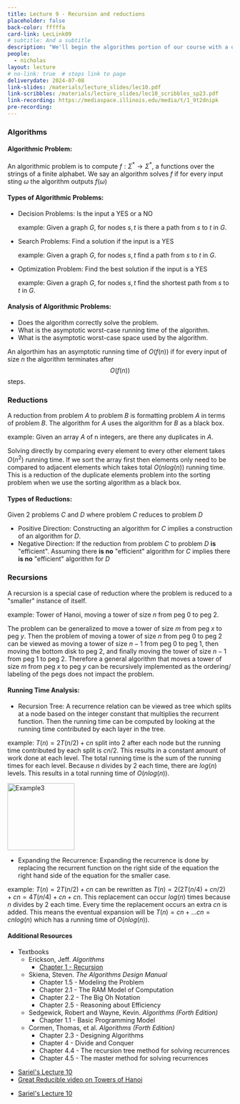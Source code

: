 ```yaml
---
title: Lecture 9 - Recursion and reductions
placeholder: false
back-color: fffffa
card-link: LecLink09
# subtitle: And a subtitle
description: "We'll begin the algorithms portion of our course with a quick recap of the most fundamental algorithmic technique: recursion. We'll also briefly go over solving recurrences. "
people:
  - nicholas
layout: lecture
# no-link: true  # stops link to page 
deliverydate: 2024-07-08
link-slides: /materials/lecture_slides/lec10.pdf
link-scribbles: /materials/lecture_slides/lec10_scribbles_sp23.pdf
link-recording: https://mediaspace.illinois.edu/media/t/1_9t2dnipk
pre-recording: 
---
```


### Algorithms
#### **Algorithmic Problem**:
An algorithmic problem is to compute $f: \Sigma^\ast \rightarrow \Sigma^\ast$, a functions over the strings of a finite alphabet. We say an algorithm solves $f$ if for every input sting $\omega$ the algorithm outputs $f(\omega)$

#### **Types of Algorithmic Problems**:
- Decision Problems: Is the input a YES or a NO

    example: Given a graph $G$, for nodes $s,t$ is there a path from $s$ to $t$ in $G$.
- Search Problems: Find a solution if the input is a YES

    example: Given a graph $G$, for nodes $s,t$ find a path from $s$ to $t$ in $G$.
- Optimization Problem: Find the best solution if the input is a YES

    example: Given a graph $G$, for nodes $s,t$ find the shortest path from $s$ to $t$ in $G$.

#### **Analysis of Algorithmic Problems**:
- Does the algorithm correctly solve the problem.
- What is the asymptotic worst-case running time of the algorithm.
- What is the asymptotic worst-case space used by the algorithm.

An algorthim has an asymptotic running time of $O(f(n))$ if for every input of size $n$ the algorithm terminates after $$O(f(n))$$ steps.

### Reductions
A reduction from problem $A$ to problem $B$ is formatting problem $A$ in terms of problem $B$. The algorithm for $A$ uses the algorithm for $B$ as a black box.

example: Given an array $A$ of n integers, are there any duplicates in $A$.

Solving directly by comparing every element to every other element takes $O(n^2)$ running time. If we sort the array first then elements only need to be compared to adjacent elements which takes total $O(n log(n))$ running time. This is a reduction of the duplicate elements problem into the sorting problem when we use the sorting algorithm as a black box.

#### **Types of Reductions**:
Given 2 problems $C$ and $D$ where problem $C$ reduces to problem $D$
- Positive Direction: Constructing an algorithm for $C$ implies a construction of an  algorithm for $D$. 
- Negative Direction: If the reduction from problem $C$ to problem $D$ **is** "efficient". Assuming there **is no** "efficient" algorithm for $C$ implies there **is no** "efficient" algorithm for $D$


### Recursions
A recursion is a special case of reduction where the problem is reduced to a "smaller" instance of itself.

example: Tower of Hanoi, moving a tower of size $n$ from peg $0$ to peg $2$.

The problem can be generalized to move a tower of size $m$ from peg $x$ to peg $y$. Then the problem of moving a tower of size $n$ from peg 0 to peg 2 can be viewed as moving a tower of size $n-1$ from peg 0 to peg 1, then moving the bottom disk to peg 2, and finally moving the tower of size $n-1$ from peg 1 to peg 2. Therefore a general algorithm that moves a tower of size $m$ from peg $x$ to peg $y$ can be recursively implemented as the ordering/ labeling of the pegs does not impact the problem.

#### **Running Time Analysis**:
- Recursion Tree: A recurrence relation can be viewed as tree which splits at a node based on the integer constant that multiplies the recurrent function. Then the running time can be computed by looking at the running time contributed by each layer in the tree.

example: $T(n) = 2T(n/2)+cn$ split into 2 after each node but the running time contributed by each split is $cn/2$. This results in a constant amount of work done at each level. The total running time is the sum of the running times for each level. Because $n$ divides by 2 each time, there are $log(n)$ levels. This results in a total running time of $O(nlog(n))$.

<img src="/img/lectures/Lec10/lec10_fig1.PNG" alt="Example3" style="height: 150px;">

- Expanding the Recurrence: Expanding the recurrence is done by replacing the recurrent function on the right side of the equation the right hand side of the equation for the smaller case.

example: $T(n) = 2T(n/2) + cn$ can be rewritten as $T(n) = 2(2T(n/4)+cn/2)+cn = 4T(n/4)+cn+cn$. This replacement can occur $log(n)$ times because $n$ divides by 2 each time. Every time the replacement occurs an extra $cn$ is added. This means the eventual expansion will be $T(n) = cn+...cn = cnlog(n)$ which has a running time of $O(nlog(n))$.

<h4>Additional Resources</h4>

* Textbooks 
  * Erickson, Jeff. *Algorithms* 
	* [Chapter 1 - Recursion](https://jeffe.cs.illinois.edu/teaching/algorithms/book/03-dynprog.pdf)
  * Skiena, Steven. *The Algorithms Design Manual*
    * Chapter 1.5 - Modeling the Problem
    * Chapter 2.1 - The RAM Model of Computation
    * Chapter 2.2 - The Big Oh Notation
    * Chapter 2.5 - Reasoning about Efficiency
  * Sedgewick, Robert and Wayne, Kevin. *Algorithms (Forth Edition)*
    * Chapter 1.1 - Basic Programming Model
  * Cormen, Thomas, et al. *Algorithms (Forth Edition)*
    * Chapter 2.3 - Designing Algorithms
    * Chapter 4 - Divide and Conquer 
    * Chapter 4.4 - The recursion tree method for solving recurrences
    * Chapter 4.5 - The master method for solving recurrences

- [Sariel's Lecture 10](https://courses.engr.illinois.edu/cs374/fa2020/lec_prerec/) 
- [Great Reducible video on Towers of Hanoi](https://www.youtube.com/watch?v=rf6uf3jNjbo)
* [Sariel's Lecture 10](https://www.youtube.com/watch?v=vBl8JSdKrvw&list=PLaEwgrahG-LpCO04ip9-KfGIYSr1YGbwE&pp=iAQB)













